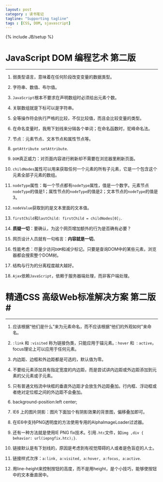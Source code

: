 ```yaml
---
layout: post
category : 读书笔记
tagline: "Supporting tagline"
tags : [CSS, DOM, sjavascript]
---
```


{% include JB/setup %}

# JavaScript DOM 编程艺术 第二版 #

----------


1. 弱类型语言，意味着在任何阶段改变变量的数据类型。


2. 字符串、数值、布尔值。


3. `JavaScript`根本不要求在声明数组时必须给出元素个数。


4. 关联数组就是下标可以是字符串。


5. 全等操作符会执行严格的比较，不仅比较值，而且会比较变量的类型。


6. 在命名变量时，我用下划线来分隔各个单词；在命名函数时，驼峰命名法。


7. 节点：元素节点、文本节点和属性节点等。


8. `getAttribute setAttribute`.


9. `DOM`真正威力：对页面内容进行刷新却不需要在浏览器里刷新页面。


10. `childNodes`属性可以用来获取任何一个元素的所有子元素，它是一个包含这个元素全部子元素的数组。


11. `nodeType`属性：每一个节点都有`nodeType`属性，值是一个数字。元素节点`nodeType`的值是1；属性节点的`nodeType`的值是2；文本节点的`nodeType`的值是3。


12. `nodeValue`获取到的是文本里面的文本值。


13. `firstChild`和`lastChild: firstChild = childNodes[0];`.


14. **质疑一切**：要确认，为这个网页增加额外的行为是否确有必要？


15. 网页设计人员就有一句格言：**内容就是一切**。


16. 性能考虑：尽量少访问`DOM`和减少标记。只要是查询DOM中的某些元素，浏览器都会搜索整个DOM树。


17. 结构与行为的分离程度越大越好。


18. `Ajax`依赖`JavaScript`，依赖于服务器端处理，而非客户端处理。



<!--break-->



# 精通CSS 高级Web标准解决方案 第二版#

----------
1. 应该根据“他们是什么”来为元素命名，而不应该根据“他们的外观如何”来命名。


2. `:link` 和 `:visited` 称为链接伪类，只能应用于锚元素。`：hover` 和 `：active`，focus理论上可以应用于任何元素。 


3. 内边距、边框和外边距都是可选的，默认值为零。


4. 不要给元素添加具有指定宽度的内边距，而是尝试讲内边距或外边距添加到元素的父元素或子元素。


5. 只有普通文档流中块框的垂直外边距才会放生外边距叠加。行内框、浮动框或者绝对定位框之间的外边距不会叠加。
6. background-position:left center;
7. IE6 上的图片阴影：图片下面加个有阴影效果的背景图，偏移叠加即可。
8. 在IE6中支持PNG透明度的方法使用专用的AlphaImageLoader过滤器。
9. 还有一种方法就是使用IE PNG fix技术。引用`.htc`文件，如`img ,div { behavior: url(iepngfix.htc);}`.
10. 链接默认是有下划线的，原因是考虑到有视觉障碍的人或者是色盲症的人士。
11. 链接样式次序：`a:link, a:visited, a:hover, a:focus, a:active`.
12. 用line-height来控制按钮的高度，而不是用height，是个小技巧，能够使按钮中的文本垂直居中。